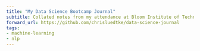 ```yaml
---
title: "My Data Science Bootcamp Journal"
subtitle: Collated notes from my attendance at Bloom Institute of Technology
forward_url: https://github.com/chrisluedtke/data-science-journal
tags:
- machine-learning
- nlp
---
```

